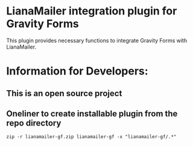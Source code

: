 # LianaMailer integration plugin for Gravity Forms

This plugin provides necessary functions to integrate Gravity Forms with LianaMailer.

# Information for Developers:

## This is an open source project

## Oneliner to create installable plugin from the repo directory

```
zip -r lianamailer-gf.zip lianamailer-gf -x "lianamailer-gf/.*"
```
